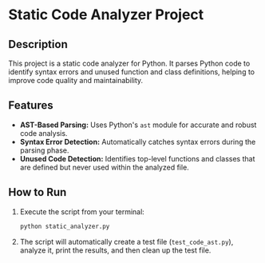 # Static Code Analyzer Project

## Description

This project is a static code analyzer for Python. It parses Python code to identify syntax errors and unused function and class definitions, helping to improve code quality and maintainability.

## Features

- **AST-Based Parsing:** Uses Python's `ast` module for accurate and robust code analysis.
- **Syntax Error Detection:** Automatically catches syntax errors during the parsing phase.
- **Unused Code Detection:** Identifies top-level functions and classes that are defined but never used within the analyzed file.

## How to Run

1.  Execute the script from your terminal:
    ```bash
    python static_analyzer.py
    ```
2.  The script will automatically create a test file (`test_code_ast.py`), analyze it, print the results, and then clean up the test file.

